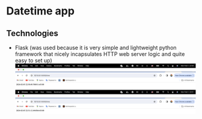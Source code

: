 # Datetime app 

## Technologies 
* Flask (was used because it is very simple and lightweight python framework that nicely incapsulates HTTP web server logic and quite easy to set up)
![20.50](pics/20.50.png)
![20.51](pics/22.51.png)
